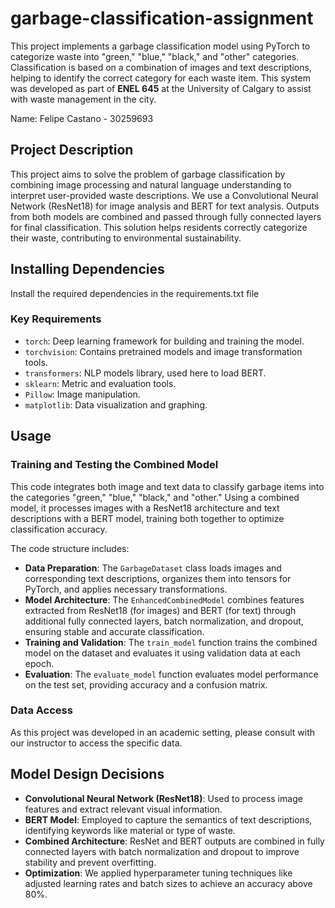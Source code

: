 # garbage-classification-assignment

This project implements a garbage classification model using PyTorch to categorize waste into "green," "blue," "black," and "other" categories. Classification is based on a combination of images and text descriptions, helping to identify the correct category for each waste item. This system was developed as part of **ENEL 645** at the University of Calgary to assist with waste management in the city.

Name: Felipe Castano - 30259693

## Project Description

This project aims to solve the problem of garbage classification by combining image processing and natural language understanding to interpret user-provided waste descriptions. We use a Convolutional Neural Network (ResNet18) for image analysis and BERT for text analysis. Outputs from both models are combined and passed through fully connected layers for final classification. This solution helps residents correctly categorize their waste, contributing to environmental sustainability.

## Installing Dependencies

Install the required dependencies in the requirements.txt file

### Key Requirements

- `torch`: Deep learning framework for building and training the model.
- `torchvision`: Contains pretrained models and image transformation tools.
- `transformers`: NLP models library, used here to load BERT.
- `sklearn`: Metric and evaluation tools.
- `Pillow`: Image manipulation.
- `matplotlib`: Data visualization and graphing.

## Usage

### Training and Testing the Combined Model

This code integrates both image and text data to classify garbage items into the categories "green," "blue," "black," and "other." Using a combined model, it processes images with a ResNet18 architecture and text descriptions with a BERT model, training both together to optimize classification accuracy.

The code structure includes:
- **Data Preparation**: The `GarbageDataset` class loads images and corresponding text descriptions, organizes them into tensors for PyTorch, and applies necessary transformations.
- **Model Architecture**: The `EnhancedCombinedModel` combines features extracted from ResNet18 (for images) and BERT (for text) through additional fully connected layers, batch normalization, and dropout, ensuring stable and accurate classification.
- **Training and Validation**: The `train_model` function trains the combined model on the dataset and evaluates it using validation data at each epoch.
- **Evaluation**: The `evaluate_model` function evaluates model performance on the test set, providing accuracy and a confusion matrix.

### Data Access

As this project was developed in an academic setting, please consult with our instructor to access the specific data.

## Model Design Decisions

- **Convolutional Neural Network (ResNet18)**: Used to process image features and extract relevant visual information.
- **BERT Model**: Employed to capture the semantics of text descriptions, identifying keywords like material or type of waste.
- **Combined Architecture**: ResNet and BERT outputs are combined in fully connected layers with batch normalization and dropout to improve stability and prevent overfitting.
- **Optimization**: We applied hyperparameter tuning techniques like adjusted learning rates and batch sizes to achieve an accuracy above 80%.
